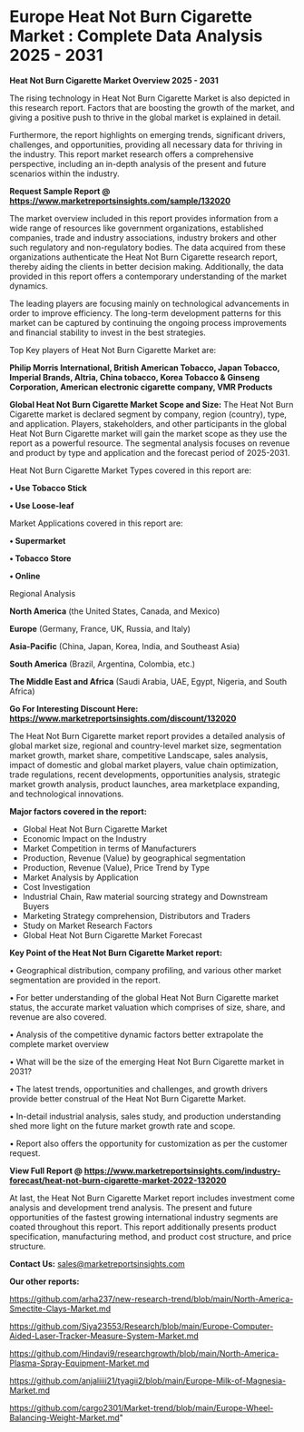 # Europe Heat Not Burn Cigarette Market : Complete Data Analysis 2025 - 2031

<Strong> Heat Not Burn Cigarette Market Overview 2025 - 2031</strong>

The rising technology in Heat Not Burn Cigarette Market is also depicted in this research report. Factors that are boosting the growth of the market, and giving a positive push to thrive in the global market is explained in detail.

Furthermore, the report highlights on emerging trends, significant drivers, challenges, and opportunities, providing all necessary data for thriving in the industry. This report market research offers a comprehensive perspective, including an in-depth analysis of the present and future scenarios within the industry.

<strong>Request Sample Report @ <a href=https://www.marketreportsinsights.com/sample/132020>https://www.marketreportsinsights.com/sample/132020</a></strong>

The market overview included in this report provides information from a wide range of resources like government organizations, established companies, trade and industry associations, industry brokers and other such regulatory and non-regulatory bodies. The data acquired from these organizations authenticate the Heat Not Burn Cigarette research report, thereby aiding the clients in better decision making. Additionally, the data provided in this report offers a contemporary understanding of the market dynamics.

The leading players are focusing mainly on technological advancements in order to improve efficiency. The long-term development patterns for this market can be captured by continuing the ongoing process improvements and financial stability to invest in the best strategies.

Top Key players of Heat Not Burn Cigarette Market are:

<strong>Philip Morris International, British American Tobacco, Japan Tobacco, Imperial Brands, Altria, China tobacco, Korea Tobacco & Ginseng Corporation, American electronic cigarette company, VMR Products</strong>

<strong><b>Global Heat Not Burn Cigarette Market Scope and Size:</b></strong>
The Heat Not Burn Cigarette market is declared segment by company, region (country), type, and application. Players, stakeholders, and other participants in the global Heat Not Burn Cigarette market will gain the market scope as they use the report as a powerful resource. The segmental analysis focuses on revenue and product by type and application and the forecast period of 2025-2031.

Heat Not Burn Cigarette Market Types covered in this report are:

<strong>• Use Tobacco Stick

• Use Loose-leaf</strong>

Market Applications covered in this report are:

<strong>• Supermarket

• Tobacco Store

• Online</strong> 

Regional Analysis

<strong>North America</strong> (the United States, Canada, and Mexico)

<strong>Europe</strong> (Germany, France, UK, Russia, and Italy)

<strong>Asia-Pacific</strong> (China, Japan, Korea, India, and Southeast Asia)

<strong>South America</strong> (Brazil, Argentina, Colombia, etc.)

<strong>The Middle East and Africa</strong> (Saudi Arabia, UAE, Egypt, Nigeria, and South Africa)

<strong>Go For Interesting Discount Here: <a href=https://www.marketreportsinsights.com/discount/132020>https://www.marketreportsinsights.com/discount/132020</a></strong>

The Heat Not Burn Cigarette market report provides a detailed analysis of global market size, regional and country-level market size, segmentation market growth, market share, competitive Landscape, sales analysis, impact of domestic and global market players, value chain optimization, trade regulations, recent developments, opportunities analysis, strategic market growth analysis, product launches, area marketplace expanding, and technological innovations.

<strong><b>Major factors covered in the report:</b></strong>
<ul>
  <li>Global Heat Not Burn Cigarette Market </li>
  <li>Economic Impact on the Industry</li>
  <li>Market Competition in terms of Manufacturers</li>
  <li>Production, Revenue (Value) by geographical segmentation</li>
  <li>Production, Revenue (Value), Price Trend by Type</li>
  <li>Market Analysis by Application</li>
  <li>Cost Investigation</li>
  <li>Industrial Chain, Raw material sourcing strategy and Downstream Buyers</li>
  <li>Marketing Strategy comprehension, Distributors and Traders</li>
  <li>Study on Market Research Factors</li>
  <li>Global Heat Not Burn Cigarette Market Forecast</li>
</ul>

<strong><b>Key Point of the Heat Not Burn Cigarette Market report:</b></strong>

• Geographical distribution, company profiling, and various other market segmentation are provided in the report.

• For better understanding of the global Heat Not Burn Cigarette market status, the accurate market valuation which comprises of size, share, and revenue are also covered.

• Analysis of the competitive dynamic factors better extrapolate the complete market overview

• What will be the size of the emerging Heat Not Burn Cigarette market in 2031?

• The latest trends, opportunities and challenges, and growth drivers provide better construal of the Heat Not Burn Cigarette Market.

• In-detail industrial analysis, sales study, and production understanding shed more light on the future market growth rate and scope.

• Report also offers the opportunity for customization as per the customer request.

<strong><b>View Full Report @ <a href=https://www.marketreportsinsights.com/industry-forecast/heat-not-burn-cigarette-market-2022-132020>https://www.marketreportsinsights.com/industry-forecast/heat-not-burn-cigarette-market-2022-132020</a></b></strong>


At last, the Heat Not Burn Cigarette Market report includes investment come analysis and development trend analysis. The present and future opportunities of the fastest growing international industry segments are coated throughout this report. This report additionally presents product specification, manufacturing method, and product cost structure, and price structure.

<strong>Contact Us:</strong>
sales@marketreportsinsights.com

<strong>Our other reports:</strong>

<a href=https://github.com/arha237/new-research-trend/blob/main/North-America-Smectite-Clays-Market.md>https://github.com/arha237/new-research-trend/blob/main/North-America-Smectite-Clays-Market.md</a>

<a href=https://github.com/Siya23553/Research/blob/main/Europe-Computer-Aided-Laser-Tracker-Measure-System-Market.md>https://github.com/Siya23553/Research/blob/main/Europe-Computer-Aided-Laser-Tracker-Measure-System-Market.md</a>

<a href=https://github.com/Hindavi9/researchgrowth/blob/main/North-America-Plasma-Spray-Equipment-Market.md>https://github.com/Hindavi9/researchgrowth/blob/main/North-America-Plasma-Spray-Equipment-Market.md</a>

<a href=https://github.com/anjaliiii21/tyagii2/blob/main/Europe-Milk-of-Magnesia-Market.md>https://github.com/anjaliiii21/tyagii2/blob/main/Europe-Milk-of-Magnesia-Market.md</a>

<a href=https://github.com/cargo2301/Market-trend/blob/main/Europe-Wheel-Balancing-Weight-Market.md>https://github.com/cargo2301/Market-trend/blob/main/Europe-Wheel-Balancing-Weight-Market.md</a>"
